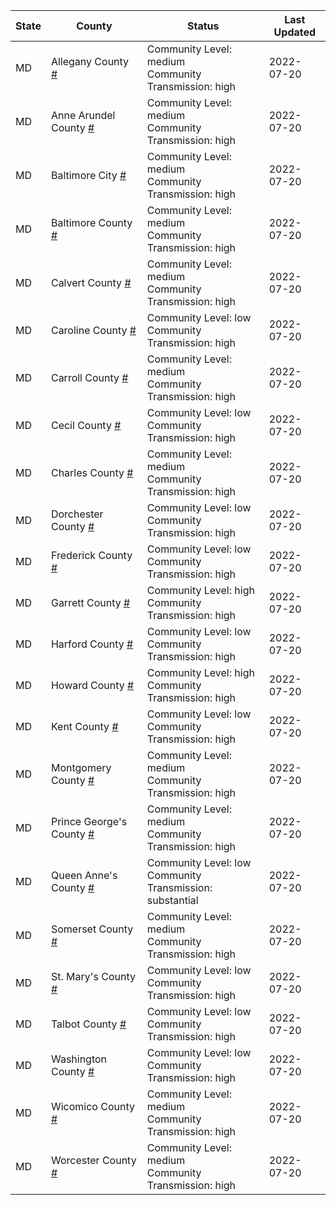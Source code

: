 State | County | Status | Last Updated
--- | --- | --- | --- 
MD | Allegany County <a href="#allegany_county">#</a> | <a name="allegany_county"></a>Community Level: medium<br/>Community Transmission: high | 2022-07-20
MD | Anne Arundel County <a href="#anne_arundel_county">#</a> | <a name="anne_arundel_county"></a>Community Level: medium<br/>Community Transmission: high | 2022-07-20
MD | Baltimore City <a href="#baltimore_city">#</a> | <a name="baltimore_city"></a>Community Level: medium<br/>Community Transmission: high | 2022-07-20
MD | Baltimore County <a href="#baltimore_county">#</a> | <a name="baltimore_county"></a>Community Level: medium<br/>Community Transmission: high | 2022-07-20
MD | Calvert County <a href="#calvert_county">#</a> | <a name="calvert_county"></a>Community Level: medium<br/>Community Transmission: high | 2022-07-20
MD | Caroline County <a href="#caroline_county">#</a> | <a name="caroline_county"></a>Community Level: low<br/>Community Transmission: high | 2022-07-20
MD | Carroll County <a href="#carroll_county">#</a> | <a name="carroll_county"></a>Community Level: medium<br/>Community Transmission: high | 2022-07-20
MD | Cecil County <a href="#cecil_county">#</a> | <a name="cecil_county"></a>Community Level: low<br/>Community Transmission: high | 2022-07-20
MD | Charles County <a href="#charles_county">#</a> | <a name="charles_county"></a>Community Level: medium<br/>Community Transmission: high | 2022-07-20
MD | Dorchester County <a href="#dorchester_county">#</a> | <a name="dorchester_county"></a>Community Level: low<br/>Community Transmission: high | 2022-07-20
MD | Frederick County <a href="#frederick_county">#</a> | <a name="frederick_county"></a>Community Level: low<br/>Community Transmission: high | 2022-07-20
MD | Garrett County <a href="#garrett_county">#</a> | <a name="garrett_county"></a>Community Level: high<br/>Community Transmission: high | 2022-07-20
MD | Harford County <a href="#harford_county">#</a> | <a name="harford_county"></a>Community Level: low<br/>Community Transmission: high | 2022-07-20
MD | Howard County <a href="#howard_county">#</a> | <a name="howard_county"></a>Community Level: high<br/>Community Transmission: high | 2022-07-20
MD | Kent County <a href="#kent_county">#</a> | <a name="kent_county"></a>Community Level: low<br/>Community Transmission: high | 2022-07-20
MD | Montgomery County <a href="#montgomery_county">#</a> | <a name="montgomery_county"></a>Community Level: medium<br/>Community Transmission: high | 2022-07-20
MD | Prince George's County <a href="#prince_george's_county">#</a> | <a name="prince_george's_county"></a>Community Level: medium<br/>Community Transmission: high | 2022-07-20
MD | Queen Anne's County <a href="#queen_anne's_county">#</a> | <a name="queen_anne's_county"></a>Community Level: low<br/>Community Transmission: substantial | 2022-07-20
MD | Somerset County <a href="#somerset_county">#</a> | <a name="somerset_county"></a>Community Level: medium<br/>Community Transmission: high | 2022-07-20
MD | St. Mary's County <a href="#st._mary's_county">#</a> | <a name="st._mary's_county"></a>Community Level: low<br/>Community Transmission: high | 2022-07-20
MD | Talbot County <a href="#talbot_county">#</a> | <a name="talbot_county"></a>Community Level: low<br/>Community Transmission: high | 2022-07-20
MD | Washington County <a href="#washington_county">#</a> | <a name="washington_county"></a>Community Level: low<br/>Community Transmission: high | 2022-07-20
MD | Wicomico County <a href="#wicomico_county">#</a> | <a name="wicomico_county"></a>Community Level: medium<br/>Community Transmission: high | 2022-07-20
MD | Worcester County <a href="#worcester_county">#</a> | <a name="worcester_county"></a>Community Level: medium<br/>Community Transmission: high | 2022-07-20
